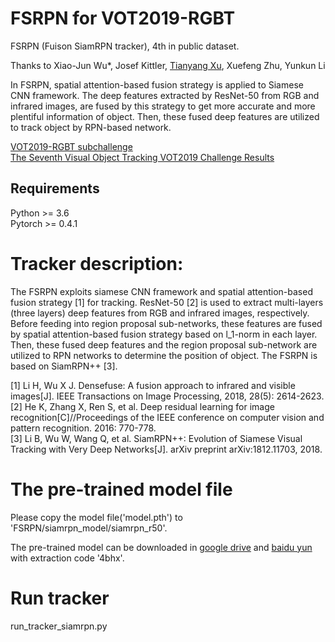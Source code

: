 # FSRPN for VOT2019-RGBT
FSRPN (Fuison SiamRPN tracker), 4th in public dataset.  

Thanks to Xiao-Jun Wu*, Josef Kittler, [Tianyang Xu](https://github.com/XU-TIANYANG), Xuefeng Zhu, Yunkun Li

In FSRPN, spatial attention-based fusion strategy is applied to Siamese CNN framework. The deep features extracted by ResNet-50 from RGB and infrared images, are fused by this strategy to get more accurate and more plentiful information of object. Then, these fused deep features are utilized to track object by RPN-based network.


[VOT2019-RGBT subchallenge](https://www.votchallenge.net/vot2019/index.html)  
[The Seventh Visual Object Tracking VOT2019 Challenge Results](http://prints.vicos.si/publications/375)

## Requirements
Python  >= 3.6  
Pytorch >= 0.4.1  


# Tracker description:

The FSRPN exploits siamese CNN framework and spatial attention-based fusion strategy [1] for tracking. ResNet-50 [2] is used to extract multi-layers (three layers) deep features from RGB and infrared images, respectively. Before feeding into region proposal sub-networks, these features are fused by spatial attention-based fusion strategy based on l_1-norm in each layer. Then, these fused deep features and the region proposal sub-network are utilized to RPN networks to determine the position of object. The FSRPN is based on SiamRPN++ [3].


[1] Li H, Wu X J. Densefuse: A fusion approach to infrared and visible images[J]. IEEE Transactions on Image Processing, 2018, 28(5): 2614-2623.  
[2] He K, Zhang X, Ren S, et al. Deep residual learning for image recognition[C]//Proceedings of the IEEE conference on computer vision and pattern recognition. 2016: 770-778.  
[3] Li B, Wu W, Wang Q, et al. SiamRPN++: Evolution of Siamese Visual Tracking with Very Deep Networks[J]. arXiv preprint arXiv:1812.11703, 2018.  



# The pre-trained model file

Please copy the model file('model.pth') to 'FSRPN/siamrpn_model/siamrpn_r50'.

The pre-trained model can be downloaded in [google drive](https://drive.google.com/file/d/1xoebTW6NLzdZGEYfu4jJb5BXxcY7xvx2/view?usp=sharing) and [baidu yun](https://pan.baidu.com/s/1gH_aEKuJT-yIrXOJe4CKeA) with extraction code '4bhx'.


# Run tracker

run_tracker_siamrpn.py


